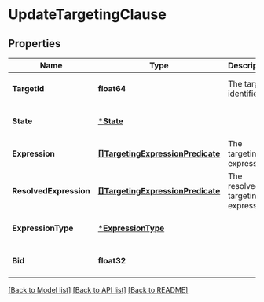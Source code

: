 # UpdateTargetingClause

## Properties
Name | Type | Description | Notes
------------ | ------------- | ------------- | -------------
**TargetId** | **float64** | The target identifier. | [optional] [default to null]
**State** | [***State**](State.md) |  | [optional] [default to null]
**Expression** | [**[]TargetingExpressionPredicate**](TargetingExpressionPredicate.md) | The targeting expression. | [optional] [default to null]
**ResolvedExpression** | [**[]TargetingExpressionPredicate**](TargetingExpressionPredicate.md) | The resolved targeting expression. | [optional] [default to null]
**ExpressionType** | [***ExpressionType**](ExpressionType.md) |  | [optional] [default to null]
**Bid** | **float32** |  | [optional] [default to null]

[[Back to Model list]](../README.md#documentation-for-models) [[Back to API list]](../README.md#documentation-for-api-endpoints) [[Back to README]](../README.md)

